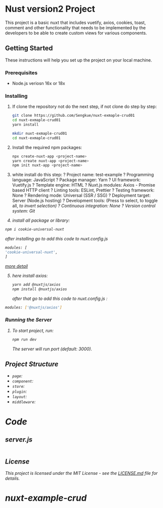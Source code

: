 # Nust version2 Project

This project is a basic nuxt that includes vuetify, axios, cookies, toast, comment and other functionality that needs to be implemented by the developers to be able to create custom views for various components.

## Getting Started

These instructions will help you set up the project on your local machine.

### Prerequisites

- Node.js veriosn 16x or 18x

### Installing

1. If clone the repository not do the next step, if not clone do step by step:

   ```sh
   git clone https://github.com/Sengkue/nuxt-exmaple-crud01
   cd nuxt-exmaple-crud01
   yarn install
   ```

   ```sh
   mkdir nuxt-exmaple-crud01
   cd nuxt-exmaple-crud01
   ```

2. Install the required npm packages:

   ```sh
   npx create-nuxt-app <project-name>
   yarn create nuxt-app <project-name>
   npm init nuxt-app <project-name>
   ```

3. white install do this step:
   ? Project name: test-example
   ? Programming language: JavaScript
   ? Package manager: Yarn
   ? UI framework: Vuetify.js
   ? Template engine: HTML
   ? Nuxt.js modules: Axios - Promise based HTTP client
   ? Linting tools: ESLint, Prettier
   ? Testing framework: None
   ? Rendering mode: Universal (SSR / SSG)
   ? Deployment target: Server (Node.js hosting)
   ? Development tools: (Press <space> to select, <a> to toggle all, <i> to invert selection)
   ? Continuous integration: None
   ? Version control system: Git

4. install all package or library:

```sh
npm i cookie-universal-nuxt
```

after installing go to add this code to nuxt.config.js

```sh
modules: [
'cookie-universal-nuxt',
]
```

<a href="https://www.npmjs.com/package/cookie-universal-nuxt" target="_blank">more detail</a>

5. here install axios:
   ```sh
   yarn add @nuxtjs/axios
   npm install @nuxtjs/axios
   ```
   after that go to add this code to nuxt.config.js :

```sh
modules: ['@nuxtjs/axios']
```

### Running the Server

1. To start project, run:
   ```sh
   npm run dev
   ```
   The server will run port (default: 3000).

## Project Structure

- `page`:
- `component`:
- `store`:
- `plugin`:
- `layout`:
- `middleware`:

# Code

## server.js

```javascript

```

## License

This project is licensed under the MIT License - see the [LICENSE.md](LICENSE.md) file for details.

# nuxt-example-crud
